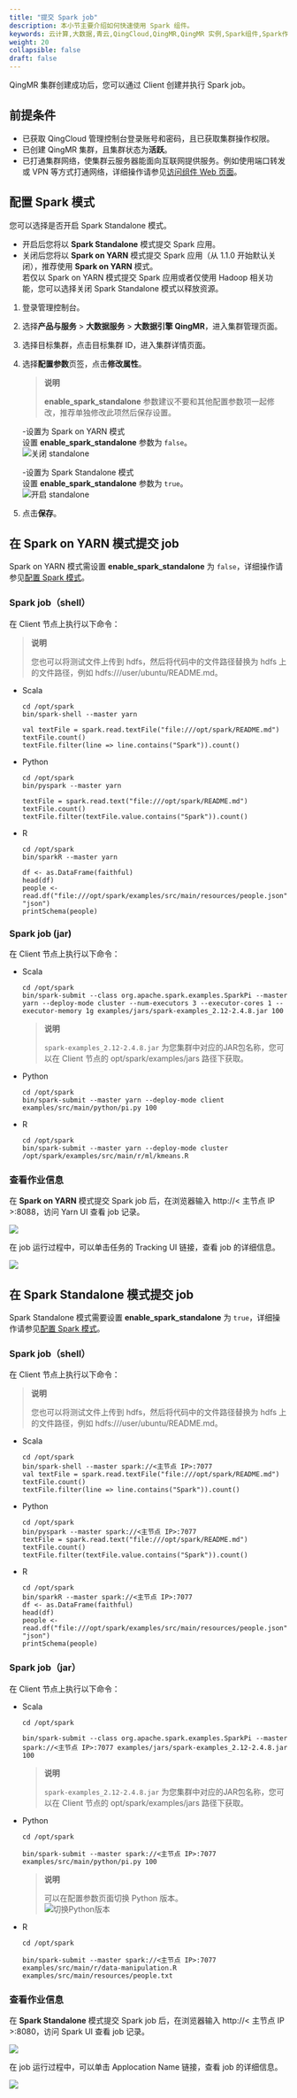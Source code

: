 ```yaml
---
title: "提交 Spark job"
description: 本小节主要介绍如何快速使用 Spark 组件。 
keywords: 云计算,大数据,青云,QingCloud,QingMR,QingMR 实例,Spark组件,Spark作业,快速入门
weight: 20
collapsible: false
draft: false
---
```


QingMR 集群创建成功后，您可以通过 Client 创建并执行 Spark job。

## 前提条件

- 已获取 QingCloud 管理控制台登录账号和密码，且已获取集群操作权限。
- 已创建 QingMR 集群，且集群状态为**活跃**。
- 已打通集群网络，使集群云服务器能面向互联网提供服务。例如使用端口转发或 VPN 等方式打通网络，详细操作请参见[访问组件 Web 页面](../../manual/access_method)。

## 配置 Spark 模式

您可以选择是否开启 Spark Standalone 模式。
- 开启后您将以 **Spark Standalone** 模式提交 Spark 应用。
- 关闭后您将以 **Spark on YARN** 模式提交 Spark 应用（从 1.1.0 开始默认关闭），推荐使用 **Spark on YARN** 模式。     
  若仅以 Spark on YARN 模式提交 Spark 应用或者仅使用 Hadoop 相关功能，您可以选择关闭 Spark Standalone 模式以释放资源。

1. 登录管理控制台。
2. 选择**产品与服务** > **大数据服务** > **大数据引擎 QingMR**，进入集群管理页面。
3. 选择目标集群，点击目标集群 ID，进入集群详情页面。  
4. 选择**配置参数**页签，点击**修改属性**。

   > **说明**
   > 
   > **enable_spark_standalone** 参数建议不要和其他配置参数项一起修改，推荐单独修改此项然后保存设置。
   
   -设置为 Spark on YARN 模式  
   设置 **enable_spark_standalone** 参数为 `false`。  
   ![关闭 standalone](../../_images/spark_standalone_false.png)

   -设置为 Spark Standalone 模式   
   设置 **enable_spark_standalone** 参数为 `true`。     
   ![开启 standalone](../../_images/spark_standalone_true.png)


5. 点击**保存**。

## 在 **Spark on YARN** 模式提交 job

Spark on YARN 模式需设置 **enable_spark_standalone** 为 `false`，详细操作请参见[配置 Spark 模式](#配置-spark-模式)。

### Spark job（shell）

在 Client 节点上执行以下命令：

> **说明**
> 
> 您也可以将测试文件上传到 hdfs，然后将代码中的文件路径替换为 hdfs 上的文件路径，例如 hdfs:///user/ubuntu/README.md。

- Scala

   ```shell
   cd /opt/spark
   bin/spark-shell --master yarn

   val textFile = spark.read.textFile("file:///opt/spark/README.md")
   textFile.count()
   textFile.filter(line => line.contains("Spark")).count()
   ```

- Python

   ```shell
   cd /opt/spark
   bin/pyspark --master yarn

   textFile = spark.read.text("file:///opt/spark/README.md")
   textFile.count()
   textFile.filter(textFile.value.contains("Spark")).count()
   ```

- R

   ```shell
   cd /opt/spark
   bin/sparkR --master yarn
   
   df <- as.DataFrame(faithful)
   head(df)
   people <- read.df("file:///opt/spark/examples/src/main/resources/people.json", "json")
   printSchema(people)
   ```

### Spark job (jar)

在 Client 节点上执行以下命令：

- Scala
   ```
   cd /opt/spark
   bin/spark-submit --class org.apache.spark.examples.SparkPi --master yarn --deploy-mode cluster --num-executors 3 --executor-cores 1 --executor-memory 1g examples/jars/spark-examples_2.12-2.4.8.jar 100
   ```

   > **说明**
   > 
   > `spark-examples_2.12-2.4.8.jar` 为您集群中对应的JAR包名称，您可以在 Client 节点的 opt/spark/examples/jars 路径下获取。

- Python
   ```
   cd /opt/spark
   bin/spark-submit --master yarn --deploy-mode client examples/src/main/python/pi.py 100
   ```

- R
   ```
   cd /opt/spark
   bin/spark-submit --master yarn --deploy-mode cluster /opt/spark/examples/src/main/r/ml/kmeans.R
   ```

### 查看作业信息

在 **Spark on YARN** 模式提交 Spark job 后，在浏览器输入 http://< 主节点 IP >:8088，访问 Yarn UI 查看 job 记录。

![](../../_images/spark_onyarn_shell_ui.png)

在 job 运行过程中，可以单击任务的 Tracking UI 链接，查看 job 的详细信息。

![](../../_images/spark_onyarn_jar_ui_01.png)

## 在 **Spark Standalone** 模式提交 job

Spark Standalone 模式需要设置 **enable_spark_standalone** 为 `true`，详细操作请参见[配置 Spark 模式](#配置-spark-模式)。

### Spark job（shell）

在 Client 节点上执行以下命令：    

> **说明**
> 
> 您也可以将测试文件上传到 hdfs，然后将代码中的文件路径替换为 hdfs 上的文件路径，例如 hdfs:///user/ubuntu/README.md。

- Scala
   ```shell
   cd /opt/spark
   bin/spark-shell --master spark://<主节点 IP>:7077
   val textFile = spark.read.textFile("file:///opt/spark/README.md")
   textFile.count()
   textFile.filter(line => line.contains("Spark")).count()
   ```
- Python
   ```shell
   cd /opt/spark
   bin/pyspark --master spark://<主节点 IP>:7077
   textFile = spark.read.text("file:///opt/spark/README.md")
   textFile.count()
   textFile.filter(textFile.value.contains("Spark")).count()
   ```
- R
   ```shell
   cd /opt/spark
   bin/sparkR --master spark://<主节点 IP>:7077
   df <- as.DataFrame(faithful)
   head(df)
   people <- read.df("file:///opt/spark/examples/src/main/resources/people.json", "json")
   printSchema(people)
   ```

### Spark job（jar）

在 Client 节点上执行以下命令：     

- Scala

   ```
   cd /opt/spark

   bin/spark-submit --class org.apache.spark.examples.SparkPi --master spark://<主节点 IP>:7077 examples/jars/spark-examples_2.12-2.4.8.jar 100
   ```

   > **说明**
   > 
   > `spark-examples_2.12-2.4.8.jar` 为您集群中对应的JAR包名称，您可以在 Client 节点的 opt/spark/examples/jars 路径下获取。

- Python

   ```
   cd /opt/spark
   
   bin/spark-submit --master spark://<主节点 IP>:7077 examples/src/main/python/pi.py 100
   ```

   > **说明**
   > 
   > 可以在配置参数页面切换 Python 版本。  
   > ![切换Python版本](../../_images/switch_python.png)
   
- R

   ```
   cd /opt/spark
   
   bin/spark-submit --master spark://<主节点 IP>:7077 examples/src/main/r/data-manipulation.R examples/src/main/resources/people.txt
   ```

### 查看作业信息

在 **Spark Standalone** 模式提交 Spark job 后，在浏览器输入 http://< 主节点 IP >:8080，访问 Spark UI 查看 job 记录。

![](../../_images/spark_standalone_shell_ui.png)

在 job 运行过程中，可以单击 Applocation Name 链接，查看 job 的详细信息。

![](../../_images/spark_standalone_shell_ui_01.png)








